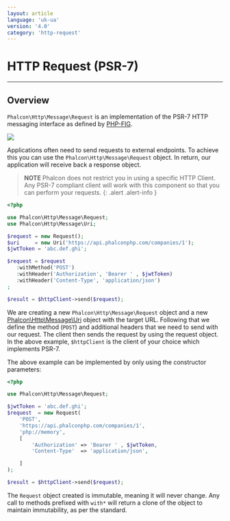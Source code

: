 ```yaml
---
layout: article
language: 'uk-ua'
version: '4.0'
category: 'http-request'
---
```

# HTTP Request (PSR-7)

* * *

## Overview

`Phalcon\Http\Message\Request` is an implementation of the PSR-7 HTTP messaging interface as defined by [PHP-FIG](https://www.php-fig.org/psr/psr-7/).

![](/assets/images/implements-PSR--7-orange.svg)

Applications often need to send requests to external endpoints. To achieve this you can use the `Phalcon\Http\Message\Request` object. In return, our application will receive back a response object.

> **NOTE** Phalcon does not restrict you in using a specific HTTP Client. Any PSR-7 compliant client will work with this component so that you can perform your requests.
{: .alert .alert-info }


```php
<?php

use Phalcon\Http\Message\Request;
use Phalcon\Http\Message\Uri;

$request = new Request();
$uri     = new Uri('https://api.phalconphp.com/companies/1');
$jwtToken = 'abc.def.ghi';

$request = $request
   :withMethod('POST')
   :withHeader('Authorization', 'Bearer ' , $jwtToken)
   :withHeader('Content-Type', 'application/json')
;

$result = $httpClient->send($request);
```

We are creating a new `Phalcon\Http\Message\Request` object and a new [Phalcon\Http\Message\Uri](http-uri) object with the target URL. Following that we define the method (`POST`) and additional headers that we need to send with our request. The client then sends the request by using the request object. In the above example, `$httpClient` is the client of your choice which implements PSR-7.

The above example can be implemented by only using the constructor parameters:

```php
<?php

use Phalcon\Http\Message\Request;

$jwtToken = 'abc.def.ghi';
$request  = new Request(
    'POST',
    'https://api.phalconphp.com/companies/1',
    'php://memory',
    [
        'Authorization' => 'Bearer ' , $jwtToken,
        'Content-Type'  => 'application/json',

    ]
);

$result = $httpClient->send($request);
```

The `Request` object created is immutable, meaning it will never change. Any call to methods prefixed with `with*` will return a clone of the object to maintain immutability, as per the standard.